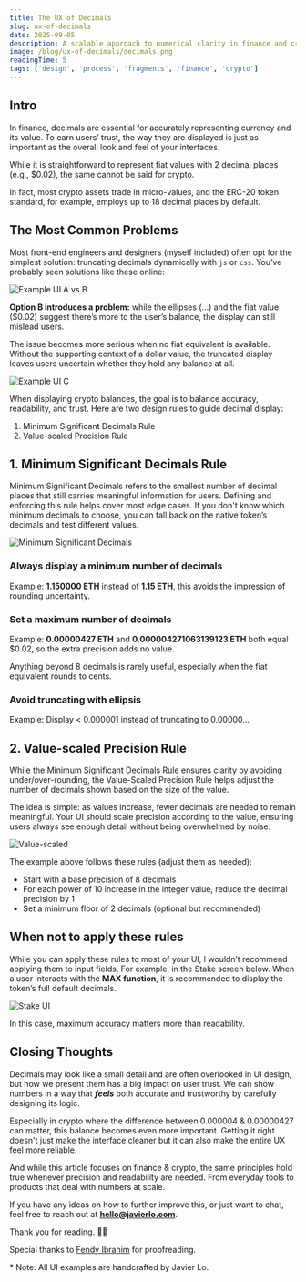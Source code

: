 ```yaml
---
title: The UX of Decimals
slug: ux-of-decimals
date: 2025-09-05
description: A scalable approach to numerical clarity in finance and crypto
image: /blog/ux-of-decimals/decimals.png
readingTime: 5
tags: ['design', 'process', 'fragments', 'finance', 'crypto']
---
```


## Intro

In finance, decimals are essential for accurately representing currency and its value. To earn users’ trust, the way they are displayed is just as important as the overall look and feel of your interfaces.

While it is straightforward to represent fiat values with 2 decimal places (e.g., $0.02), the same cannot be said for crypto.

In fact, most crypto assets trade in micro-values, and the ERC-20 token standard, for example, employs up to 18 decimal places by default.

## The Most Common Problems

Most front-end engineers and designers (myself included) often opt for the simplest solution: truncating decimals dynamically with `js` or `css`. You’ve probably seen solutions like these online:

![Example UI A vs B](/blog/ux-of-decimals/ui-problems.png 'Examples UI Comparison')

**Option B introduces a problem:** while the ellipses (...) and the fiat value ($0.02) suggest there’s more to the user’s balance, the display can still mislead users.

The issue becomes more serious when no fiat equivalent is available. Without the supporting context of a dollar value, the truncated display leaves users uncertain whether they hold any balance at all.

![Example UI C](/blog/ux-of-decimals/ui-problems-c.png 'Examples UI C, Worse Case')

When displaying crypto balances, the goal is to balance accuracy, readability, and trust. Here are two design rules to guide decimal display:

1. Minimum Significant Decimals Rule
2. Value-scaled Precision Rule

## 1. Minimum Significant Decimals Rule

Minimum Significant Decimals refers to the smallest number of decimal places that still carries meaningful information for users. Defining and enforcing this rule helps cover most edge cases. If you don't know which minimum decimals to choose, you can fall back on the native token’s decimals and test different values.

![Minimum Significant Decimals](/blog/ux-of-decimals/min-sig-dec-rule.png 'Minimum Significant Decimals Example')

### Always display a minimum number of decimals

Example: **1.150000 ETH** instead of **1.15 ETH**, this avoids the impression of rounding uncertainty.

### Set a maximum number of decimals

Example: **0.00000427 ETH** and **0.000004271063139123 ETH** both equal $0.02, so the extra precision adds no value.

Anything beyond 8 decimals is rarely useful, especially when the fiat equivalent rounds to cents.

### Avoid truncating with ellipsis

Example: Display < 0.000001 instead of truncating to 0.00000…

## 2. Value-scaled Precision Rule

While the Minimum Significant Decimals Rule ensures clarity by avoiding under/over-rounding, the Value-Scaled Precision Rule helps adjust the number of decimals shown based on the size of the value.

The idea is simple: as values increase, fewer decimals are needed to remain meaningful. Your UI should scale precision according to the value, ensuring users always see enough detail without being overwhelmed by noise.

![Value-scaled](/blog/ux-of-decimals/value-scaled-rule.png 'Value-scaled Example')

The example above follows these rules (adjust them as needed):

- Start with a base precision of 8 decimals
- For each power of 10 increase in the integer value, reduce the decimal precision by 1
- Set a minimum floor of 2 decimals (optional but recommended)

## When not to apply these rules

While you can apply these rules to most of your UI, I wouldn’t recommend applying them to input fields. For example, in the Stake screen below. When a user interacts with the **MAX function**, it is recommended to display the token’s full default decimals.

![Stake UI](/blog/ux-of-decimals/stake-ui.png 'Stake UI Example')

In this case, maximum accuracy matters more than readability.

## Closing Thoughts

Decimals may look like a small detail and are often overlooked in UI design, but how we present them has a big impact on user trust. We can show numbers in a way that _**feels**_ both accurate and trustworthy by carefully designing its logic.

Especially in crypto where the difference between 0.000004 & 0.00000427 can matter, this balance becomes even more important. Getting it right doesn't just make the interface cleaner but it can also make the entire UX feel more reliable.

And while this article focuses on finance & crypto, the same principles hold true whenever precision and readability are needed. From everyday tools to products that deal with numbers at scale.

If you have any ideas on how to further improve this, or just want to chat, feel free to reach out at [**hello@javierlo.com**](mailto:hello@javierlo.com).

Thank you for reading. 🙏🏻

Special thanks to [Fendy Ibrahim](https://www.linkedin.com/in/iamfnd/) for proofreading.

\* Note: All UI examples are handcrafted by Javier Lo.
